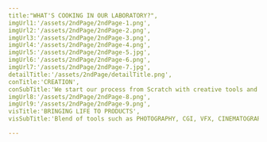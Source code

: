 ```yaml
---
title:"WHAT'S COOKING IN OUR LABORATORY?",
imgUrl1:'/assets/2ndPage/2ndPage-1.png',
imgUrl2:'/assets/2ndPage/2ndPage-2.png',
imgUrl3:'/assets/2ndPage/2ndPage-3.png',
imgUrl4:'/assets/2ndPage/2ndPage-4.png',
imgUrl5:'/assets/2ndPage/2ndPage-5.jpg',
imgUrl6:'/assets/2ndPage/2ndPage-6.png',
imgUrl7:'/assets/2ndPage/2ndPage-7.jpg',
detailTitle:'/assets/2ndPage/detailTitle.png',
conTitle:'CREATION',
conSubTitle:'We start our process from Scratch with creative tools and develop the form in to multiple entities to get a promising look of the final result',
imgUrl8:'/assets/2ndPage/2ndPage-8.png',
imgUrl9:'/assets/2ndPage/2ndPage-9.png',
visTitle:'BRINGING LIFE TO PRODUCTS',
visSubTitle:'Blend of tools such as PHOTOGRAPHY, CGI, VFX, CINEMATOGRAPHY, AI, VR, we experiment with stories to make them memorable',

---
```

